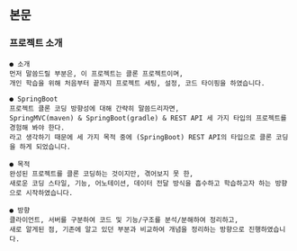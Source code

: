 ## 본문

### 프로젝트 소개
    
    ● 소개
    먼저 말씀드릴 부분은, 이 프로젝트는 클론 프로젝트이며, 
    개인 학습을 위해 처음부터 끝까지 프로젝트 세팅, 설정, 코드 타이핑을 하였습니다.
    
    ● SpringBoot 
    프로젝트 클론 코딩 방향성에 대해 간략히 말씀드리자면, 
    SpringMVC(maven) & SpringBoot(gradle) & REST API 세 가지 타입의 프로젝트를 경험해 봐야 한다.
    라고 생각하기 때문에 세 가지 목적 중에 (SpringBoot) REST API의 타입으로 클론 코딩을 하게 되었습니다.

    ● 목적
    완성된 프로젝트를 클론 코딩하는 것이지만, 겪어보지 못 한, 
    새로운 코딩 스타일, 기능, 어노테이션, 데이터 전달 방식을 흡수하고 학습하고자 하는 방향으로 시작하였습니다. 

    ● 방향
    클라이언트, 서버를 구분하여 코드 및 기능/구조를 분석/분해하여 정리하고, 
    새로 알게된 점, 기존에 알고 있던 부분과 비교하여 개념을 정리하는 방향으로 진행하였습니다.  

    


    

